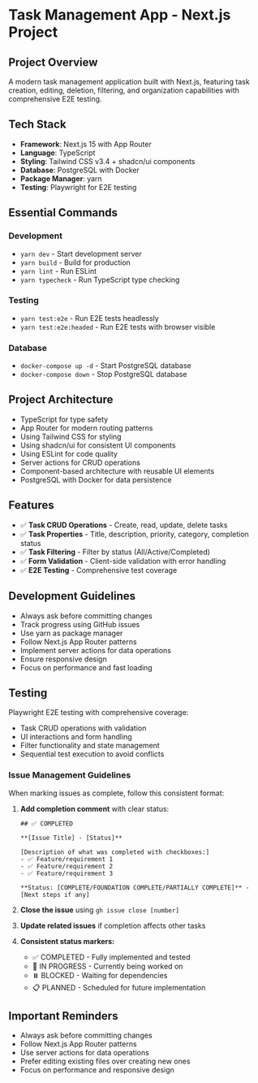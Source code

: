 # Task Management App - Next.js Project

## Project Overview
A modern task management application built with Next.js, featuring task creation, editing, deletion, filtering, and organization capabilities with comprehensive E2E testing.

## Tech Stack
- **Framework**: Next.js 15 with App Router
- **Language**: TypeScript
- **Styling**: Tailwind CSS v3.4 + shadcn/ui components
- **Database**: PostgreSQL with Docker
- **Package Manager**: yarn
- **Testing**: Playwright for E2E testing

## Essential Commands

### Development
- `yarn dev` - Start development server
- `yarn build` - Build for production
- `yarn lint` - Run ESLint
- `yarn typecheck` - Run TypeScript type checking

### Testing
- `yarn test:e2e` - Run E2E tests headlessly
- `yarn test:e2e:headed` - Run E2E tests with browser visible

### Database
- `docker-compose up -d` - Start PostgreSQL database
- `docker-compose down` - Stop PostgreSQL database

## Project Architecture
- TypeScript for type safety
- App Router for modern routing patterns
- Using Tailwind CSS for styling
- Using shadcn/ui for consistent UI components
- Using ESLint for code quality
- Server actions for CRUD operations
- Component-based architecture with reusable UI elements
- PostgreSQL with Docker for data persistence

## Features
- ✅ **Task CRUD Operations** - Create, read, update, delete tasks
- ✅ **Task Properties** - Title, description, priority, category, completion status
- ✅ **Task Filtering** - Filter by status (All/Active/Completed)
- ✅ **Form Validation** - Client-side validation with error handling
- ✅ **E2E Testing** - Comprehensive test coverage

## Development Guidelines
- Always ask before committing changes
- Track progress using GitHub issues
- Use yarn as package manager
- Follow Next.js App Router patterns
- Implement server actions for data operations
- Ensure responsive design
- Focus on performance and fast loading

## Testing
Playwright E2E testing with comprehensive coverage:
- Task CRUD operations with validation
- UI interactions and form handling  
- Filter functionality and state management
- Sequential test execution to avoid conflicts

### Issue Management Guidelines
When marking issues as complete, follow this consistent format:

1. **Add completion comment** with clear status:
   ```
   ## ✅ COMPLETED
   
   **[Issue Title] - [Status]**
   
   [Description of what was completed with checkboxes:]
   - ✅ Feature/requirement 1
   - ✅ Feature/requirement 2
   - ✅ Feature/requirement 3
   
   **Status: [COMPLETE/FOUNDATION COMPLETE/PARTIALLY COMPLETE]** - [Next steps if any]
   ```

2. **Close the issue** using `gh issue close [number]`

3. **Update related issues** if completion affects other tasks

4. **Consistent status markers:**
   - ✅ COMPLETED - Fully implemented and tested
   - 🚧 IN PROGRESS - Currently being worked on  
   - ⏸️ BLOCKED - Waiting for dependencies
   - 📋 PLANNED - Scheduled for future implementation

## Important Reminders
- Always ask before committing changes
- Follow Next.js App Router patterns
- Use server actions for data operations
- Prefer editing existing files over creating new ones
- Focus on performance and responsive design
